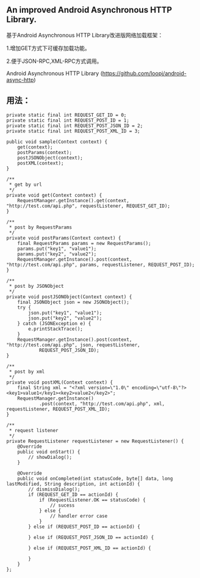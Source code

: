 An improved Android Asynchronous HTTP Library.
-------------------

基于Android Asynchronous HTTP Library改进版网络加载框架：

1.增加GET方式下可缓存加载功能。

2.便于JSON-RPC,XML-RPC方式调用。

Android Asynchronous HTTP Library (https://github.com/loopj/android-async-http)


用法：
--------------------

    private static final int REQUEST_GET_ID = 0;
	private static final int REQUEST_POST_ID = 1;
	private static final int REQUEST_POST_JSON_ID = 2;
	private static final int REQUEST_POST_XML_ID = 3;

	public void sample(Context context) {
		get(context);
		postParams(context);
		postJSONObject(context);
		postXML(context);
	}

	/**
	 * get by url
	 */
	private void get(Context context) {
		RequestManager.getInstance().get(context, "http://test.com/api.php", requestListener, REQUEST_GET_ID);
	}

	/**
	 * post by RequestParams
	 */
	private void postParams(Context context) {
		final RequestParams params = new RequestParams();
		params.put("key1", "value1");
		params.put("key2", "value2");
		RequestManager.getInstance().post(context, "http://test.com/api.php", params, requestListener, REQUEST_POST_ID);
	}

	/**
	 * post by JSONObject
	 */
	private void postJSONObject(Context context) {
		final JSONObject json = new JSONObject();
		try {
			json.put("key1", "value1");
			json.put("key2", "value2");
		} catch (JSONException e) {
			e.printStackTrace();
		}
		RequestManager.getInstance().post(context, "http://test.com/api.php", json, requestListener,
				REQUEST_POST_JSON_ID);
	}

	/**
	 * post by xml
	 */
	private void postXML(Context context) {
		final String xml = "<?xml version=\"1.0\" encoding=\"utf-8\"?><key1>value1</key1><key2>value2</key2>";
		RequestManager.getInstance()
				.post(context, "http://test.com/api.php", xml, requestListener, REQUEST_POST_XML_ID);
	}

	/**
	 * request listener
	 */
	private RequestListener requestListener = new RequestListener() {
		@Override
		public void onStart() {
			// showDialog();
		}

		@Override
		public void onCompleted(int statusCode, byte[] data, long lastModified, String description, int actionId) {
			// dismissDialog();
			if (REQUEST_GET_ID == actionId) {
				if (RequestListener.OK == statusCode) {
					// sucess
				} else {
					// handler error case
				}
			} else if (REQUEST_POST_ID == actionId) {

			} else if (REQUEST_POST_JSON_ID == actionId) {

			} else if (REQUEST_POST_XML_ID == actionId) {

			}
		}
	};
